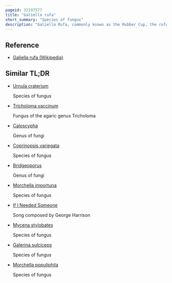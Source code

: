 ```yaml
---
pageid: 32197577
title: "Galiella rufa"
short_summary: "Species of fungus"
description: "Galiella Rufa, commonly known as the Rubber Cup, the rufous Rubber Cup, or the hairy Rubber Cup, is a Species of Fungus in the Family Sarcosomataceae. The fungus produces cup-shaped Fruit Bodies that usually grow on Branches and exposed Portions of buried Wood in eastern and midwestern North America and Malaysia in Clusters. Fruit Bodies have the Texture of tough gelatinous Rubber and a rough blackish-brown felt-like Outer Surface and a smooth reddish-brown Inner Surface. Although generally considered inedible by North American mushroom field guides, it is commonly consumed in Malaysia. The fungus produces several natural Products."
---
```


## Reference

- [Galiella rufa (Wikipedia)](https://en.wikipedia.org/?curid=32197577)

## Similar TL;DR

- [Urnula craterium](/tldr/en/urnula-craterium)

  Species of fungus

- [Tricholoma vaccinum](/tldr/en/tricholoma-vaccinum)

  Fungus of the agaric genus Tricholoma

- [Caloscypha](/tldr/en/caloscypha)

  Genus of fungi

- [Coprinopsis variegata](/tldr/en/coprinopsis-variegata)

  Species of fungus

- [Bridgeoporus](/tldr/en/bridgeoporus)

  Genus of fungi

- [Morchella importuna](/tldr/en/morchella-importuna)

  Species of fungus

- [If I Needed Someone](/tldr/en/if-i-needed-someone)

  Song composed by George Harrison

- [Mycena stylobates](/tldr/en/mycena-stylobates)

  Species of fungus

- [Galerina sulciceps](/tldr/en/galerina-sulciceps)

  Species of fungus

- [Morchella populiphila](/tldr/en/morchella-populiphila)

  Species of fungus
